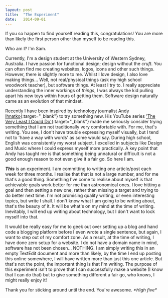 ```yaml
---
layout: post
title:  "The Experiment"
date:   2014-09-01
---
```

If you so happen to find yourself reading this, congratulations! You are more than likely the first person other than myself to be reading this.

Who am I?
I'm Sam.

Currently, I'm a design student at the University of Western Sydney, Australia. I have passion for functional design; design without the *cruft*. You can often find me creating websites, logos, icons and other such things. However, there is slightly more to me. Whilst I love design, I also love making things... Well, not real/physical things (ask my high school woodwork teacher), but software things. At least I try to. I really appreciate understanding the inner workings of *things*, I was always the kid pulling apart his new toys within hours of getting them. Software design naturally came as an evolution of that mindset. 

Recently I have been inspired by technology journalist [Andy Ihnatko][1]{:target="_blank"} to try something new. His YouTube series ['The Very Least I Could Do'][2]{:target="_blank"} made me seriously consider trying something that I am not traditionally very comfortable with. For me, that's writing. You see, I don't have trouble expressing myself visually, but I tend not to 'have a way with words' as some would say. During high school, English was consistently my worst subject. I excelled in subjects like Design and Music where I could express myself more practically. A key point that Andy has taught me is that something being unnatural or difficult is not a good enough reason to not even give it a fair go. So here I am. 

***This*** is an experiment. I am committing to writing one article/post each week for three months. I realise that that is not a large number, and for me that's a good thing. Something I've come to realise about myself is that achievable goals work better for me than astronomical ones. I love hitting a goal and then setting a new one, rather than missing a target and trying to do better next time. I'm not promising quality writing, or even interesting topics, but write I shall. I don't know what I am going to be writing about, that's the beauty of it. It will be what's on my mind at the time of writing. Inevitably, I will end up writing about technology, but I don't want to lock myself into that.

It would be really easy for me to geek out over setting up a blog and hand code a blogging platform before I even wrote a single sentence, but again, I want to step out of my comfort zone. As a result, at the time of writing, I have done zero setup for a website. I do not have a domain name in mind, software has not been chosen... NOTHING. I am simply writing this in an empty TextEdit document and more than likely, by the time I end up posting this online somewhere, I will have written more than just this one article. But that's not the point, the important thing is that I'm writing. The purpose of this experiment isn't to prove that I can successfully make a website (I know that I can do that) but to give something different a fair go, who knows, I might really enjoy it!

Thank you for sticking around until the end. You're awesome. *\*High five\**

[1]:	https://twitter.com/ihnatko
[2]:	https://www.youtube.com/playlist?list=PLiu_NPjepa_7wnPq-3ahUI5sFg6OuaeoN
